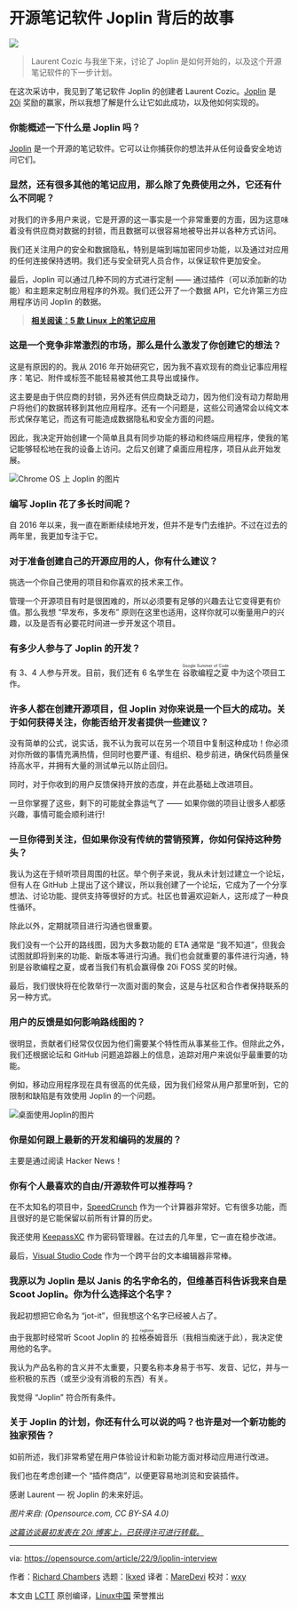 [#]: subject: "The story behind Joplin, the open source note-taking app"
[#]: via: "https://opensource.com/article/22/9/joplin-interview"
[#]: author: "Richard Chambers https://opensource.com/users/20i"
[#]: collector: "lkxed"
[#]: translator: "MareDevi"
[#]: reviewer: "wxy"
[#]: publisher: "wxy"
[#]: url: "https://linux.cn/article-15161-1.html"

开源笔记软件 Joplin 背后的故事
======

![](https://img.linux.net.cn/data/attachment/album/202210/21/112935tfapsvpac06h2sth.jpg)

> Laurent Cozic 与我坐下来，讨论了 Joplin 是如何开始的，以及这个开源笔记软件的下一步计划。  

在这次采访中，我见到了笔记软件 Joplin 的创建者 Laurent Cozic。[Joplin][2] 是 [20i][3] 奖励的赢家，所以我想了解是什么让它如此成功，以及他如何实现的。  

### 你能概述一下什么是 Joplin 吗？

[Joplin][4] 是一个开源的笔记软件。它可以让你捕获你的想法并从任何设备安全地访问它们。  

### 显然，还有很多其他的笔记应用，那么除了免费使用之外，它还有什么不同呢？

对我们的许多用户来说，它是开源的这一事实是一个非常重要的方面，因为这意味着没有供应商对数据的封锁，而且数据可以很容易地被导出并以各种方式访问。  

我们还关注用户的安全和数据隐私，特别是端到端加密同步功能，以及通过对应用的任何连接保持透明。我们还与安全研究人员合作，以保证软件更加安全。  

最后，Joplin 可以通过几种不同的方式进行定制 —— 通过插件（可以添加新的功能）和主题来定制应用程序的外观。我们还公开了一个数据 API，它允许第三方应用程序访问 Joplin 的数据。  

> **[相关阅读：5 款 Linux 上的笔记应用][5]**

### 这是一个竞争非常激烈的市场，那么是什么激发了你创建它的想法？

这是有原因的的。我从 2016 年开始研究它，因为我不喜欢现有的商业记事应用程序：笔记、附件或标签不能轻易被其他工具导出或操作。  
 
这主要是由于供应商的封锁，另外还有供应商缺乏动力，因为他们没有动力帮助用户将他们的数据转移到其他应用程序。还有一个问题是，这些公司通常会以纯文本形式保存笔记，而这有可能造成数据隐私和安全方面的问题。  

因此，我决定开始创建一个简单且具有同步功能的移动和终端应用程序，使我的笔记能够轻松地在我的设备上访问。之后又创建了桌面应用程序，项目从此开始发展。  

![Chrome OS 上 Joplin 的图片][6]

### 编写 Joplin 花了多长时间呢？

自 2016 年以来，我一直在断断续续地开发，但并不是专门去维护。不过在过去的两年里，我更加专注于它。

### 对于准备创建自己的开源应用的人，你有什么建议？

挑选一个你自己使用的项目和你喜欢的技术来工作。  

管理一个开源项目有时是很困难的，所以必须要有足够的兴趣去让它变得更有价值。那么我想 “早发布，多发布” 原则在这里也适用，这样你就可以衡量用户的兴趣，以及是否有必要花时间进一步开发这个项目。  

### 有多少人参与了 Joplin 的开发？

有 3、4 人参与开发。目前，我们还有 6 名学生在 <ruby>谷歌编程之夏<rt>Google Summer of Code</rt></ruby> 中为这个项目工作。  

### 许多人都在创建开源项目，但 Joplin 对你来说是一个巨大的成功。关于如何获得关注，你能否给开发者提供一些建议？

没有简单的公式，说实话，我不认为我可以在另一个项目中复制这种成功！你必须对你所做的事情充满热情，但同时也要严谨、有组织、稳步前进，确保代码质量保持高水平，并拥有大量的测试单元以防止回归。

同时，对于你收到的用户反馈保持开放的态度，并在此基础上改进项目。  

一旦你掌握了这些，剩下的可能就全靠运气了 —— 如果你做的项目让很多人都感兴趣，事情可能会顺利进行!  

### 一旦你得到关注，但如果你没有传统的营销预算，你如何保持这种势头？

我认为这在于倾听项目周围的社区。举个例子来说，我从未计划过建立一个论坛，但有人在 GitHub 上提出了这个建议，所以我创建了一个论坛，它成为了一个分享想法、讨论功能、提供支持等很好的方式。社区也普遍欢迎新人，这形成了一种良性循环。  

除此以外，定期就项目进行沟通也很重要。  

我们没有一个公开的路线图，因为大多数功能的 ETA 通常是 “我不知道”，但我会试图就即将到来的功能、新版本等进行沟通。我们也会就重要的事件进行沟通，特别是谷歌编程之夏，或者当我们有机会赢得像 20i FOSS 奖的时候。  

最后，我们很快将在伦敦举行一次面对面的聚会，这是与社区和合作者保持联系的另一种方式。  

### 用户的反馈是如何影响路线图的？

很明显，贡献者们经常仅仅因为他们需要某个特性而从事某些工作。但除此之外，我们还根据论坛和 GitHub 问题追踪器上的信息，追踪对用户来说似乎最重要的功能。  

例如，移动应用程序现在具有很高的优先级，因为我们经常从用户那里听到，它的限制和缺陷是有效使用 Joplin 的一个问题。  

![桌面使用Joplin的图片][8]

### 你是如何跟上最新的开发和编码的发展的？

主要是通过阅读 Hacker News！

### 你有个人最喜欢的自由/开源软件可以推荐吗？

在不太知名的项目中，[SpeedCrunch][9] 作为一个计算器非常好。它有很多功能，而且很好的是它能保留以前所有计算的历史。

我还使用 [KeepassXC][10] 作为密码管理器。在过去的几年里，它一直在稳步改进。  

最后，[Visual Studio Code][11] 作为一个跨平台的文本编辑器非常棒。  

### 我原以为 Joplin 是以 Janis 的名字命名的，但维基百科告诉我来自是 Scoot Joplin。你为什么选择这个名字？

我起初想把它命名为 “jot-it”，但我想这个名字已经被人占了。  

由于我那时经常听 Scoot Joplin 的 <ruby>拉格泰姆<rt>ragtime</rt></ruby>音乐（我相当痴迷于此），我决定使用他的名字。  

我认为产品名称的含义并不太重要，只要名称本身易于书写、发音、记忆，并与一些积极的东西（或至少没有消极的东西）有关。  

我觉得 “Joplin” 符合所有条件。  

### 关于 Joplin 的计划，你还有什么可以说的吗？也许是对一个新功能的独家预告？

如前所述，我们非常希望在用户体验设计和新功能方面对移动应用进行改进。  

我们也在考虑创建一个 “插件商店”，以便更容易地浏览和安装插件。  

感谢 Laurent — 祝 Joplin 的未来好运。

*图片来自: (Opensource.com, CC BY-SA 4.0)*

*[这篇访谈最初发表在 20i 博客上，已获得许可进行转载。][12]*

--------------------------------------------------------------------------------

via: https://opensource.com/article/22/9/joplin-interview

作者：[Richard Chambers][a]
选题：[lkxed][b]
译者：[MareDevi](https://github.com/MareDevi)
校对：[wxy](https://github.com/wxy)

本文由 [LCTT](https://github.com/LCTT/TranslateProject) 原创编译，[Linux中国](https://linux.cn/) 荣誉推出

[a]: https://opensource.com/users/20i
[b]: https://github.com/lkxed
[1]: https://opensource.com/sites/default/files/lead-images/wfh_work_home_laptop_work.png
[2]: https://joplinapp.org/
[3]: https://www.20i.com/foss-awards/winners
[4]: https://opensource.com/article/19/1/productivity-tool-joplin
[5]: https://opensource.com/article/22/8/note-taking-apps-linux
[6]: https://opensource.com/sites/default/files/2022-09/joplin-chrome-os.png
[7]: https://opensource.com/article/21/10/google-summer-code
[8]: https://opensource.com/sites/default/files/2022-09/joplin-desktop.png
[9]: https://heldercorreia.bitbucket.io/speedcrunch/
[10]: https://opensource.com/article/18/12/keepassx-security-best-practices
[11]: https://opensource.com/article/20/6/open-source-alternatives-vs-code
[12]: https://www.20i.com/blog/joplin-creator-laurent-cozic/

